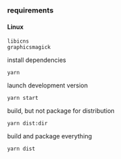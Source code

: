 ### requirements

#### Linux

```
libicns
graphicsmagick
```

install dependencies

```
yarn
```

launch development version

```
yarn start
```

build, but not package for distribution

```
yarn dist:dir
```

build and package everything

```
yarn dist
```
